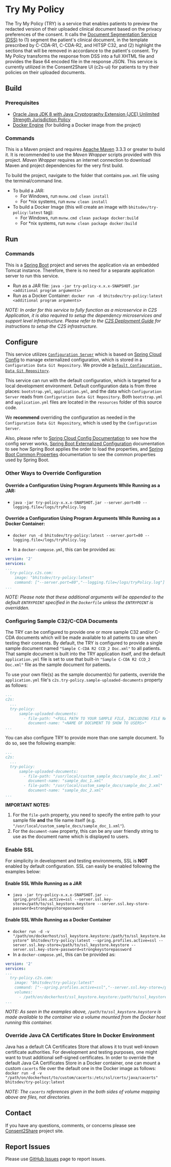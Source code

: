 # Try My Policy

The Try My Policy (TRY) is a service that enables patients to preview the redacted version of their uploaded clinical document based on the privacy preferences of the consent. It calls the [Document Segmentation Service (DSS)](https://github.com/bhits/dss) to (1) segment the patient's clinical document, in the template prescribed by C-CDA-R1, C-CDA-R2, and HITSP C32, and (2) highlight the sections that will be removed in accordance to the patient's consent. Try My Policy transforms the response from DSS into a full XHTML file and provides the Base 64 encoded file in the response JSON. This service is currently utilized in the Consent2Share UI (c2s-ui) for patients to try their policies on their uploaded documents.
	
## Build

### Prerequisites

+ [Oracle Java JDK 8 with Java Cryptography Extension (JCE) Unlimited Strength Jurisdiction Policy](http://www.oracle.com/technetwork/java/javase/downloads/index.html)
+ [Docker Engine](https://docs.docker.com/engine/installation/) (for building a Docker image from the project)

### Commands

This is a Maven project and requires [Apache Maven](https://maven.apache.org/) 3.3.3 or greater to build it. It is recommended to use the *Maven Wrapper* scripts provided with this project. *Maven Wrapper* requires an internet connection to download Maven and project dependencies for the very first build.

To build the project, navigate to the folder that contains `pom.xml` file using the terminal/command line.

+ To build a JAR:
    + For Windows, run `mvnw.cmd clean install`
    + For *nix systems, run `mvnw clean install`
+ To build a Docker Image (this will create an image with `bhitsdev/try-policy:latest` tag):
    + For Windows, run `mvnw.cmd clean package docker:build`
    + For *nix systems, run `mvnw clean package docker:build`

## Run

### Commands

This is a [Spring Boot](https://projects.spring.io/spring-boot/) project and serves the application via an embedded Tomcat instance. Therefore, there is no need for a separate application server to run this service.
+ Run as a JAR file: `java -jar try-policy-x.x.x-SNAPSHOT.jar <additional program arguments>`
+ Run as a Docker Container: `docker run -d bhitsdev/try-policy:latest <additional program arguments>`

*NOTE: In order for this service to fully function as a microservice in C2S Application, it is also required to setup the dependency microservices and support level infrastructure. Please refer to the [C2S Deployment Guide](https://github.com/bhits-dev/consent2share/releases/download/2.1.1/c2s-deployment-guide.pdf) for instructions to setup the C2S infrastructure.*

## Configure

This service utilizes [`Configuration Server`](https://github.com/bhits-dev/config-server) which is based on [Spring Cloud Config](https://github.com/spring-cloud/spring-cloud-config) to manage externalized configuration, which is stored in a `Configuration Data Git Repository`. We provide a [`Default Configuration Data Git Repository`]( https://github.com/bhits-dev/c2s-config-data).

This service can run with the default configuration, which is targeted for a local development environment. Default configuration data is from three places: `bootstrap.yml`, `application.yml`, and the data which `Configuration Server` reads from `Configuration Data Git Repository`. Both `bootstrap.yml` and `application.yml` files are located in the `resources` folder of this source code.

We **recommend** overriding the configuration as needed in the `Configuration Data Git Repository`, which is used by the `Configuration Server`.

Also, please refer to [Spring Cloud Config Documentation](https://cloud.spring.io/spring-cloud-config/spring-cloud-config.html) to see how the config server works, [Spring Boot Externalized Configuration](http://docs.spring.io/spring-boot/docs/current/reference/html/boot-features-external-config.html) documentation to see how Spring Boot applies the order to load the properties, and [Spring Boot Common Properties](http://docs.spring.io/spring-boot/docs/current/reference/html/common-application-properties.html) documentation to see the common properties used by Spring Boot.

### Other Ways to Override Configuration

#### Override a Configuration Using Program Arguments While Running as a JAR:

+ `java -jar try-policy-x.x.x-SNAPSHOT.jar --server.port=80 --logging.file=/logs/tryPolicy.log`

#### Override a Configuration Using Program Arguments While Running as a Docker Container:

+ `docker run -d bhitsdev/try-policy:latest --server.port=80 --logging.file=/logs/tryPolicy.log`

+ In a `docker-compose.yml`, this can be provided as:
```yml
version: '2'
services:
...
  try-policy.c2s.com:
    image: "bhitsdev/try-policy:latest"
    command: ["--server.port=80","--logging.file=/logs/tryPolicy.log"]
...
```
*NOTE: Please note that these additional arguments will be appended to the default `ENTRYPOINT` specified in the `Dockerfile` unless the `ENTRYPOINT` is overridden.*

### Configuring Sample C32/C-CDA Documents

The TRY can be configured to provide one or more sample C32 and/or C-CDA documents which will be made available to all patients to use when testing their consents. By default, the TRY is configured to provide a single sample document named `"Sample C-CDA R2 CCD_2 Doc.xml"` to all patients. That sample document is built into the TRY application itself, and the default `application.yml` file is set to use that built-in `"Sample C-CDA R2 CCD_2 Doc.xml"` file as the sample document for patients.

To use your own file(s) as the sample document(s) for patients, override the `application.yml` file's `c2s.try-policy.sample-uploaded-documents` property as follows:
```yml
...
c2s:
  ...
  try-policy:
      sample-uploaded-documents:
        - file-path: "<FULL PATH TO YOUR SAMPLE FILE, INCLUDING FILE NAME>"
          document-name: "<NAME OF DOCUMENT TO SHOW TO USERS>"
...
```

You can also configure TRY to provide more than one sample document. To do so, see the following example:
```yml
...
c2s:
  ...
  try-policy:
      sample-uploaded-documents:
        - file-path: "/usr/local/custom_sample_docs/sample_doc_1.xml"
          document-name: "sample_doc_1.xml"
        - file-path: "/usr/local/custom_sample_docs/sample_doc_2.xml"
          document-name: "sample_doc_2.xml"
...
```
**IMPORTANT NOTES:**
1. For the `file-path` property, you need to specify the entire path to your sample file **and** the file name itself (e.g. `"/usr/local/custom_sample_docs/sample_doc_1.xml"`).
2. For the `document-name` property, this can be any user friendly string to use as the document name which is displayed to users.

### Enable SSL

For simplicity in development and testing environments, SSL is **NOT** enabled by default configuration. SSL can easily be enabled following the examples below:

#### Enable SSL While Running as a JAR

+ `java -jar try-policy-x.x.x-SNAPSHOT.jar --spring.profiles.active=ssl --server.ssl.key-store=/path/to/ssl_keystore.keystore --server.ssl.key-store-password=strongkeystorepassword`

#### Enable SSL While Running as a Docker Container

+ `docker run -d -v "/path/on/dockerhost/ssl_keystore.keystore:/path/to/ssl_keystore.keystore" bhitsdev/try-policy:latest --spring.profiles.active=ssl --server.ssl.key-store=/path/to/ssl_keystore.keystore --server.ssl.key-store-password=strongkeystorepassword`
+ In a `docker-compose.yml`, this can be provided as:
```yml
version: '2'
services:
...
  try-policy.c2s.com:
    image: "bhitsdev/try-policy:latest"
    command: ["--spring.profiles.active=ssl","--server.ssl.key-store=/path/to/ssl_keystore.keystore", "--server.ssl.key-store-password=strongkeystorepassword"]
    volumes:
      - /path/on/dockerhost/ssl_keystore.keystore:/path/to/ssl_keystore.keystore
...
```

*NOTE: As seen in the examples above, `/path/to/ssl_keystore.keystore` is made available to the container via a volume mounted from the Docker host running this container.*

### Override Java CA Certificates Store In Docker Environment

Java has a default CA Certificates Store that allows it to trust well-known certificate authorities. For development and testing purposes, one might want to trust additional self-signed certificates. In order to override the default Java CA Certificates Store in a Docker container, one can mount a custom `cacerts` file over the default one in the Docker image as follows: `docker run -d -v "/path/on/dockerhost/to/custom/cacerts:/etc/ssl/certs/java/cacerts" bhitsdev/try-policy:latest`

*NOTE: The `cacerts` references given in the both sides of volume mapping above are files, not directories.*

[//]: # (## API Documentation)

[//]: # (## Notes)

[//]: # (## Contribute)

## Contact

If you have any questions, comments, or concerns please see [Consent2Share](https://bhits-dev.github.io/consent2share/) project site.

## Report Issues

Please use [GitHub Issues](https://github.com/bhits-dev/try-policy/issues) page to report issues.

[//]: # (License)
